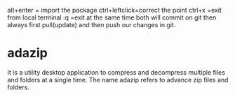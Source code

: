 alt+enter = import the package
ctrl+leftclick=correct the point
ctrl+x =exit from local terminal
:q =exit
at the same time both will commit on git then always first pull(update)
and then push our changes in git.

# adazip

It is a utility desktop application to compress and decompress multiple files and folders at a single time.
The name adazip refers to advance zip files and folders.
